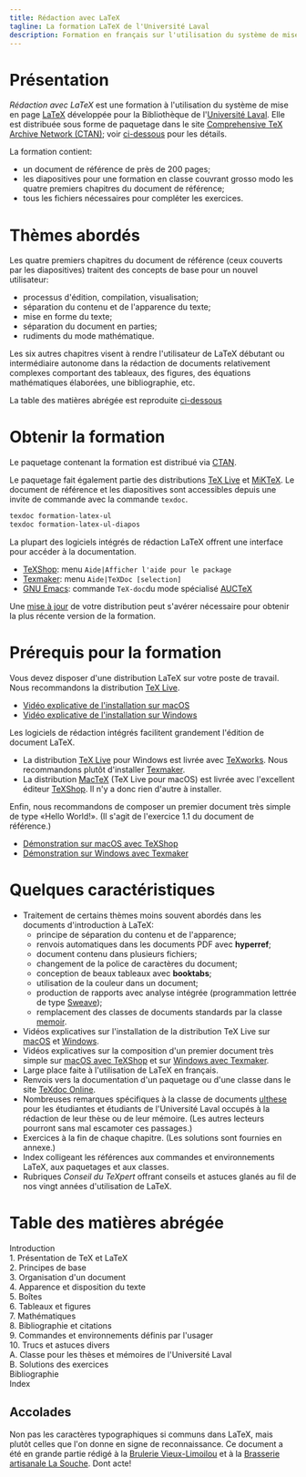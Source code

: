 ```yaml
---
title: Rédaction avec LaTeX
tagline: La formation LaTeX de l'Université Laval
description: Formation en français sur l'utilisation du système de mise en page LaTeX
---
```


# Présentation

*Rédaction avec LaTeX* est une formation à l'utilisation du système de
mise en page [LaTeX](https://fr.wikipedia.org/wiki/LaTeX) développée
pour la Bibliothèque de l'[Université Laval](https://www.ulaval.ca).
Elle est distribuée sous forme de paquetage dans le site
[Comprehensive TeX Archive Network (CTAN)](https://ctan.org/); voir
[ci-dessous](#obtenir) pour les détails.

La formation contient:

- un document de référence de près de 200 pages;
- les diapositives pour une formation en classe couvrant grosso modo
  les quatre premiers chapitres du document de référence;
- tous les fichiers nécessaires pour compléter les exercices.


# Thèmes abordés

Les quatre premiers chapitres du document de référence (ceux couverts
par les diapositives) traitent des concepts de base pour un nouvel
utilisateur: 

- processus d'édition, compilation, visualisation;
- séparation du contenu et de l'apparence du texte; 
- mise en forme du texte;
- séparation du document en parties;
- rudiments du mode mathématique.

Les six autres chapitres visent à rendre l'utilisateur de LaTeX
débutant ou intermédiaire autonome dans la rédaction de documents
relativement complexes comportant des tableaux, des figures, des
équations mathématiques élaborées, une bibliographie, etc.

La table des matières abrégée est reproduite [ci-dessous](#tdm)


# <a name="obtenir"></a> Obtenir la formation

Le paquetage contenant la formation est distribué via
[CTAN](https://ctan.org/pkg/formation-latex-ul).

Le paquetage fait également partie des distributions
[TeX Live](https://tug.org/texlive) et [MiKTeX](https://miktex.org).
Le document de référence et les diapositives sont accessibles depuis une invite
de commande avec la commande `texdoc`.

```bash
texdoc formation-latex-ul
texdoc formation-latex-ul-diapos
```

La plupart des logiciels intégrés de rédaction LaTeX offrent une
interface pour accéder à la documentation.

- [TeXShop](http://www.texshop.org/): menu `Aide|Afficher l'aide pour le package`
- [Texmaker](http://www.xm1math.net/texmaker/index_fr.html): menu `Aide|TeXDoc [selection]`
- [GNU Emacs](http://www.gnu.org/software/emacs/): commande `TeX-doc`du mode spécialisé
  [AUCTeX](https://www.gnu.org/software/auctex)

Une
[mise à jour](http://tex.stackexchange.com/questions/55437/how-do-i-update-my-tex-distribution)
de votre distribution peut s'avérer nécessaire pour obtenir la plus
récente version de la formation.


# Prérequis pour la formation

Vous devez disposer d'une distribution LaTeX sur votre poste de
travail. Nous recommandons la distribution [TeX
Live](https://tug.org/texlive).
	
- [Vidéo explicative de l'installation sur macOS](https://youtu.be/kA53EQ3Q47w)
- [Vidéo explicative de l'installation sur Windows](https://youtu.be/7MfodhaghUk)

Les logiciels de rédaction intégrés facilitent grandement l'édition de
document LaTeX. 

- La distribution [TeX Live](https://tug.org/texlive) pour Windows est
  livrée avec [TeXworks](http://www.tug.org/texworks/). Nous
  recommandons plutôt d'installer
  [Texmaker](http://www.xm1math.net/texmaker/index_fr.html).
- La distribution [MacTeX](http://tug.org/mactex/) (TeX Live pour
  macOS) est livrée avec l'excellent éditeur
  [TeXShop](http://www.texshop.org/). Il n'y a donc rien d'autre à
  installer.

Enfin, nous recommandons de composer un premier document très simple
de type «Hello World!». (Il s'agit de l'exercice 1.1 du document de
référence.)

- [Démonstration sur macOS avec TeXShop](https://youtu.be/vZfiZUSsP68)
- [Démonstration sur Windows avec Texmaker](https://youtu.be/mMgFVQhZbiM)


# Quelques caractéristiques

- Traitement de certains thèmes moins souvent abordés dans les
  documents d'introduction à LaTeX:
    - principe de séparation du contenu et de l'apparence;
    - renvois automatiques dans les documents PDF avec **hyperref**;
    - document contenu dans plusieurs fichiers;
    - changement de la police de caractères du document;
    - conception de beaux tableaux avec **booktabs**;
    - utilisation de la couleur dans un document;
    - production de rapports avec analyse intégrée (programmation
      lettrée de type [Sweave](https://en.wikipedia.org/wiki/Sweave));
    - remplacement des classes de documents standards par la classe
      [memoir](http://texdoc.net/pkg/memman).
- Vidéos explicatives sur l'installation de la distribution TeX Live
  sur [macOS](https://youtu.be/kA53EQ3Q47w) et
  [Windows](https://youtu.be/7MfodhaghUk).
- Vidéos explicatives sur la composition d'un premier document très
  simple sur [macOS avec TeXShop](https://youtu.be/vZfiZUSsP68) et sur
  [Windows avec Texmaker](https://youtu.be/mMgFVQhZbiM).
- Large place faite à l'utilisation de LaTeX en français.
- Renvois vers la documentation d'un paquetage ou d'une classe dans le
  site [TeXdoc Online](http://texdoc.net).
- Nombreuses remarques spécifiques à la classe de documents
  [ulthese](https://ctan.org/pkg/ulthese) pour les étudiantes et
  étudiants de l'Université Laval occupés à la rédaction de leur thèse
  ou de leur mémoire. (Les autres lecteurs pourront sans mal escamoter
  ces passages.)
- Exercices à la fin de chaque chapitre. (Les solutions sont fournies en
  annexe.)
- Index colligeant les références aux commandes et environnements
  LaTeX, aux paquetages et aux classes.
- Rubriques *Conseil du TeXpert* offrant conseils et astuces glanés au
  fil de nos vingt années d'utilisation de LaTeX.


# <a name="tdm"></a> Table des matières abrégée

Introduction  
1\. Présentation de TeX et LaTeX  
2\. Principes de base  
3\. Organisation d'un document  
4\. Apparence et disposition du texte  
5\. Boîtes  
6\. Tableaux et figures  
7\. Mathématiques  
8\. Bibliographie et citations  
9\. Commandes et environnements définis par l'usager  
10\. Trucs et astuces divers  
A. Classe pour les thèses et mémoires de l'Université Laval  
B. Solutions des exercices  
Bibliographie  
Index


## Accolades

Non pas les caractères typographiques si communs dans LaTeX, mais
plutôt celles que l'on donne en signe de reconnaissance. Ce document a
été en grande partie rédigé à la
[Brulerie Vieux-Limoilou](http://lesbruleries.com) et à la
[Brasserie artisanale La Souche](http://www.lasouche.ca). Dont acte!
